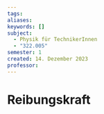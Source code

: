 ```yaml
---
tags: 
aliases: 
keywords: []
subject:
  - Physik für TechnikerInnen
  - "322.005"
semester: 1
created: 14. Dezember 2023
professor:
---
```

 

# Reibungskraft